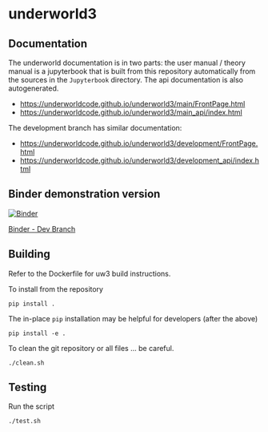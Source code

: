 # underworld3

## Documentation

The underworld documentation is in two parts: the user manual / theory manual is a jupyterbook that is built from this repository automatically from the sources in the `Jupyterbook` directory. The api documentation is also autogenerated.

- https://underworldcode.github.io/underworld3/main/FrontPage.html
- https://underworldcode.github.io/underworld3/main_api/index.html

The development branch has similar documentation:

- https://underworldcode.github.io/underworld3/development/FrontPage.html
- https://underworldcode.github.io/underworld3/development_api/index.html

## Binder demonstration version

 [![Binder](https://mybinder.org/badge_logo.svg)](https://mybinder.org/v2/gh/underworldcode/underworld3/development)
 
 [Binder - Dev Branch](https://mybinder.org/v2/gh/underworldcode/underworld3/development)


## Building

Refer to the Dockerfile for uw3 build instructions.  

To install from the repository
```shell
pip install .
```

The in-place `pip` installation may be helpful for developers (after the above)


```shell
pip install -e .
```

To clean the git repository or all files ... be careful.
```shell
./clean.sh
```

## Testing

Run the script
```shell
./test.sh
```

